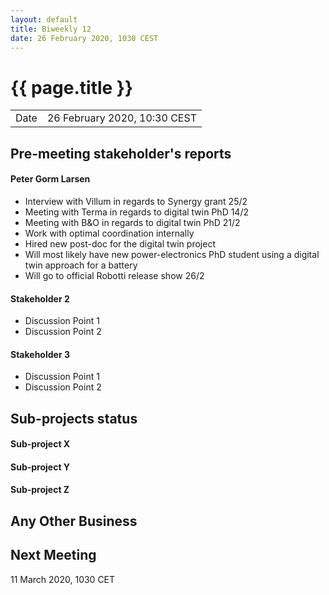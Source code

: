 ```yaml
---
layout: default
title: Biweekly 12
date: 26 February 2020, 1030 CEST
---
```


<script src="https://code.jquery.com/jquery-1.11.1.min.js">
</script>
<script src="/javascripts/edit.js"></script>
<script>setEditButonNm();</script>

# {{ page.title }}

|||
|---|---|
| Date | 26 February 2020, 10:30 CEST |


## Pre-meeting stakeholder's reports

<!-- Please keep in mind that the minutes are publicly available.-->

#### Peter Gorm Larsen
* Interview with Villum in regards to Synergy grant 25/2
* Meeting with Terma in regards to digital twin PhD 14/2
* Meeting with B&O in regards to digital twin PhD 21/2
* Work with optimal coordination internally
* Hired new post-doc for the digital twin project
* Will most likely have new power-electronics PhD student using a digital twin approach for a battery
* Will go to official Robotti release show 26/2

#### Stakeholder 2
* Discussion Point 1
* Discussion Point 2

#### Stakeholder 3
* Discussion Point 1
* Discussion Point 2


## Sub-projects status


#### Sub-project X

#### Sub-project Y

#### Sub-project Z

##  Any Other Business

Next Meeting
------------

11 March 2020, 1030 CET


<div id="edit_page_div"></div>
